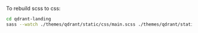 To rebuild scss to css:

``` bash
cd qdrant-landing
sass --watch ./themes/qdrant/static/css/main.scss ./themes/qdrant/static/css/main.css 
```